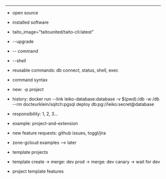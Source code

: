 


























-----------------------------------------------------------

- open source
- installed software
- taito_image="taitounited/taito-cli:latest"
- --upgrade
- -- command
- --shell

- reusable commands: db connect, status, shell, exec
- command syntax
- new: -p project
- history:
  docker run --link leiko-database:database -v $(pwd):/db -w /db --rm docteurklein/sqitch:pgsql deploy db:pg://leiko:secret@database

- responsibility: 1, 2, 3...

- example: project-and-extension
- new feature requests: github issues, toggl/jira

- zone-gcloud examples --> later

- template projects

- template create
  -> merge: dev prod
  -> merge: dev canary
  -> wait for dev

- project template features
